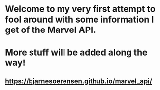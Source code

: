 # Welcome to my very first attempt to fool around with some information I get of the Marvel API.

# More stuff will be added along the way!

## https://bjarnesoerensen.github.io/marvel_api/
